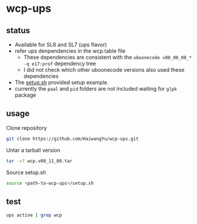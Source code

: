 # wcp-ups

## status
 - Available for SL6 and SL7 (ups flavor)
 - refer ups denpendencies in the wcp.table file
   - These dependencies are consistent with the `uboonecode v08_00_00_* -q e17:prof` dependency tree
   - I did not check which other uboonecode versions also used these dependencies
 - The [setup.sh](https://github.com/HaiwangYu/wcp-ups/blob/master/setup.sh) provided setup example.
 - currently the `paal` and `pid` folders are not included waiting for `glpk` package
 
## usage

Clone repository
```bash
git clone https://github.com/HaiwangYu/wcp-ups.git
```

Untar a tarball version
```bash
tar -xf wcp.v00_11_00.tar
```

Source setup.sh
```bash
source <path-to-wcp-ups>/setup.sh
```

## test
```bash
ups active | grep wcp
```
